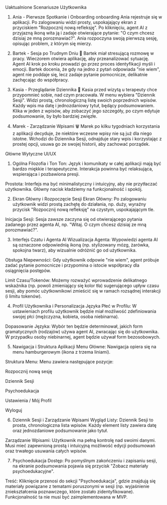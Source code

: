 Uaktualnione Scenariusze Użytkownika
1. Ania - Pierwsze Spotkanie i Onboarding onboarding
Ania rejestruje się w aplikacji. Po zalogowaniu widzi prosty, uspokajający ekran z przyciskiem "Rozpocznij nową refleksję". Po kliknięciu, agent AI z przyjazną ikoną wita ją i zadaje otwierające pytanie: "O czym chcesz dzisiaj ze mną porozmawiać?". Ania rozpoczyna swoją pierwszą sesję, opisując problem, z którym się mierzy.

2. Bartek - Sesja po Trudnym Dniu 📝
Bartek miał stresującą rozmowę w pracy. Wieczorem otwiera aplikację, aby przeanalizować sytuację. Agent AI krok po kroku prowadzi go przez proces identyfikacji myśli i emocji. Bartek docenia, że gdy na jedno z pytań odpowiada "nie wiem", agent nie poddaje się, lecz zadaje pytanie pomocnicze, delikatnie zachęcając do współpracy.

3. Kasia - Przeglądanie Dziennika 🧐
Kasia przed wizytą u terapeuty chce przypomnieć sobie, nad czym pracowała. W menu wybiera "Dziennik Sesji". Widzi prostą, chronologiczną listę swoich poprzednich wpisów. Każdy wpis ma datę i jednozdaniowy tytuł, będący podsumowaniem. Klika w jeden z wpisów, aby zobaczyć jego szczegóły, po czym edytuje podsumowanie, by było bardziej zwięzłe.

4. Marek - Zarządzanie Wpisami 🗑️
Marek po kilku tygodniach korzystania z aplikacji decyduje, że niektóre wczesne wpisy nie są już dla niego istotne. Wchodzi do Dziennika Sesji, odnajduje stary wpis i korzystając z prostej opcji, usuwa go ze swojej historii, aby zachować porządek.

Główne Wytyczne UI/UX
1. Ogólna Filozofia i Ton
Ton: Język i komunikaty w całej aplikacji mają być bardzo miękkie i terapeutyczne. Interakcja powinna być relaksująca, wspierająca i pozbawiona presji.

Prostota: Interfejs ma być minimalistyczny i intuicyjny, aby nie przytłaczać użytkownika. Główny nacisk kładziemy na funkcjonalność i spokój.

2. Ekran Główny i Rozpoczęcie Sesji
Ekran Główny: Po zalogowaniu użytkownik widzi prostą zachętę do działania, np. duży, wyraźny przycisk "Rozpocznij nową refleksję" na czystym, uspokajającym tle.

Inicjacja Sesji: Sesja zawsze zaczyna się od otwierającego pytania zadanego przez agenta AI, np. "Witaj. O czym chcesz dzisiaj ze mną porozmawiać?".

3. Interfejs Czatu i Agenta AI
Wizualizacja Agenta: Wypowiedzi agenta AI są oznaczone odpowiednią ikoną (np. stylizowany mózg, żarówka, spokojna twarz), aby wizualnie odróżnić go od użytkownika.

Obsługa Niepewności: Gdy użytkownik odpowie "nie wiem", agent próbuje zadać pytanie pomocnicze i przypomina o istocie współpracy dla osiągnięcia postępów.

Limit Czasu/Tokenów: Możemy rozważyć wprowadzenie delikatnego wskaźnika (np. powoli zmieniający się kolor tła) sugerującego upływ czasu sesji, aby pomóc użytkownikowi zmieścić się w ramach rozsądnej interakcji (i limitu tokenów).

4. Profil Użytkownika i Personalizacja Języka
Płeć w Profilu: W ustawieniach profilu użytkownik będzie miał możliwość zdefiniowania swojej płci (mężczyzna, kobieta, osoba niebinarna).

Dopasowanie Języka: Wybór ten będzie determinował, jakich form gramatycznych (rodzajów) używa agent AI, zwracając się do użytkownika. W przypadku osoby niebinarnej, agent będzie używał form bezosobowych.

5. Nawigacja i Struktura Aplikacji
Menu Główne: Nawigacja opiera się na menu hamburgerowym (ikona z trzema liniami).

Struktura Menu: Menu zawiera następujące pozycje:

Rozpocznij nową sesję

Dziennik Sesji

Psychoedukacja

Ustawienia / Mój Profil

Wyloguj

6. Dziennik Sesji i Zarządzanie Wpisami
Wygląd Listy: Dziennik Sesji to prosta, chronologiczna lista wpisów. Każdy element listy zawiera datę oraz jednozdaniowe podsumowanie jako tytuł.

Zarządzanie Wpisami: Użytkownik ma pełną kontrolę nad swoimi danymi. Musi mieć zapewnioną prostą i intuicyjną możliwość edycji podsumowań oraz trwałego usuwania całych wpisów.

7. Psychoedukacja
Dostęp: Po pomyślnym zakończeniu i zapisaniu sesji, na ekranie podsumowania pojawia się przycisk "Zobacz materiały psychoedukacyjne".

Treść: Kliknięcie przenosi do sekcji "Psychoedukacja", gdzie znajdują się materiały powiązane z tematami poruszonymi w sesji (np. wyjaśnienie zniekształcenia poznawczego, które zostało zidentyfikowane). Funkcjonalność ta nie musi być zaimplementowana w MVP.